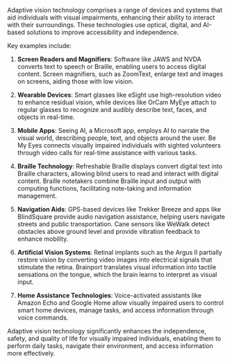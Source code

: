 Adaptive vision technology comprises a range of devices and systems that aid individuals with visual impairments, enhancing their ability to interact with their surroundings. These technologies use optical, digital, and AI-based solutions to improve accessibility and independence.

Key examples include:

1. **Screen Readers and Magnifiers**: Software like JAWS and NVDA converts text to speech or Braille, enabling users to access digital content. Screen magnifiers, such as ZoomText, enlarge text and images on screens, aiding those with low vision.

2. **Wearable Devices**: Smart glasses like eSight use high-resolution video to enhance residual vision, while devices like OrCam MyEye attach to regular glasses to recognize and audibly describe text, faces, and objects in real-time.

3. **Mobile Apps**: Seeing AI, a Microsoft app, employs AI to narrate the visual world, describing people, text, and objects around the user. Be My Eyes connects visually impaired individuals with sighted volunteers through video calls for real-time assistance with various tasks.

4. **Braille Technology**: Refreshable Braille displays convert digital text into Braille characters, allowing blind users to read and interact with digital content. Braille notetakers combine Braille input and output with computing functions, facilitating note-taking and information management.

5. **Navigation Aids**: GPS-based devices like Trekker Breeze and apps like BlindSquare provide audio navigation assistance, helping users navigate streets and public transportation. Cane sensors like WeWalk detect obstacles above ground level and provide vibration feedback to enhance mobility.

6. **Artificial Vision Systems**: Retinal implants such as the Argus II partially restore vision by converting video images into electrical signals that stimulate the retina. Brainport translates visual information into tactile sensations on the tongue, which the brain learns to interpret as visual input.

7. **Home Assistance Technologies**: Voice-activated assistants like Amazon Echo and Google Home allow visually impaired users to control smart home devices, manage tasks, and access information through voice commands.

Adaptive vision technology significantly enhances the independence, safety, and quality of life for visually impaired individuals, enabling them to perform daily tasks, navigate their environment, and access information more effectively.
